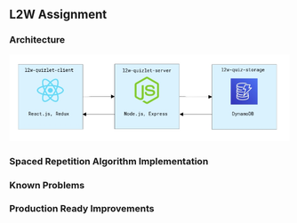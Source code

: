 ## L2W Assignment



### Architecture



![architecture png](architecture.png)



### Spaced Repetition Algorithm Implementation




### Known Problems



### Production Ready Improvements
